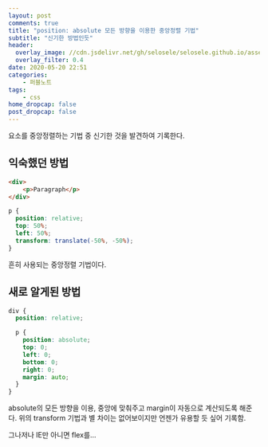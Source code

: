 ```yaml
---
layout: post
comments: true
title: "position: absolute 모든 방향을 이용한 중앙정렬 기법"
subtitle: "신기한 방법인듯"
header:
  overlay_image: //cdn.jsdelivr.net/gh/selosele/selosele.github.io/assets/images/thumb/css_thumb01.jpg
  overlay_filter: 0.4
date: 2020-05-20 22:51
categories:
    - 퍼블노트
tags:
    - css
home_dropcap: false
post_dropcap: false
---
```


요소를 중앙정렬하는 기법 중 신기한 것을 발견하여 기록한다.

## 익숙했던 방법

```html
<div>
    <p>Paragraph</p>
</div>
```

```scss
p {
  position: relative;
  top: 50%;
  left: 50%;
  transform: translate(-50%, -50%);
}
```

흔히 사용되는 중앙정렬 기법이다.

## 새로 알게된 방법

```scss
div {
  position: relative;

  p {
    position: absolute;
    top: 0;
    left: 0;
    bottom: 0;
    right: 0;
    margin: auto;
  }
}
```

absolute의 모든 방향을 이용, 중앙에 맞춰주고 margin이 자동으로 계산되도록 해준다. 위의 transform 기법과 별 차이는 없어보이지만 언젠가 유용할 듯 싶어 기록함.

그나저나 IE만 아니면 flex를...